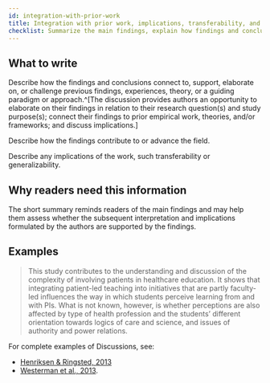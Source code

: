 ```yaml
---
id: integration-with-prior-work
title: Integration with prior work, implications, transferability, and contribution(s) to the field
checklist: Summarize the main findings, explain how findings and conclusions connect to, support, elaborate on, or challenge conclusions of earlier scholarship; discuss the scope of application/generalizability; identify unique contribution(s) to scholarship in a discipline or field.
---
```


## What to write

Describe how the findings and conclusions connect to, support, elaborate on, or challenge previous findings, experiences, theory, or a guiding paradigm or approach.^[The discussion provides authors an opportunity to elaborate on their findings in relation to their research question(s) and study purpose(s); connect their findings to prior empirical work, theories, and/or frameworks; and discuss implications.]

Describe how the findings contribute to or advance the field.

Describe any implications of the work, such transferability or generalizability.
<!-- #ASK transferability vs generalizability? -->

## Why readers need this information

The short summary reminds readers of the main findings and may help them assess whether the subsequent interpretation and implications formulated by the authors are supported by the findings.

## Examples

> This study contributes to the understanding and discussion of the complexity of involving patients in healthcare education. It shows that integrating patient-led teaching into initiatives that are partly faculty-led influences the way in which students perceive learning from and with PIs. What is not known, however, is whether perceptions are also affected by type of health profession and the students’ different orientation towards logics of care and science, and issues of authority and power relations.

For complete examples of Discussions, see:

* [Henriksen & Ringsted, 2013](http://www.ncbi.nlm.nih.gov/pubmed/23591973)
* [Westerman et al., 2013](http://www.ncbi.nlm.nih.gov/pubmed/23488760).
